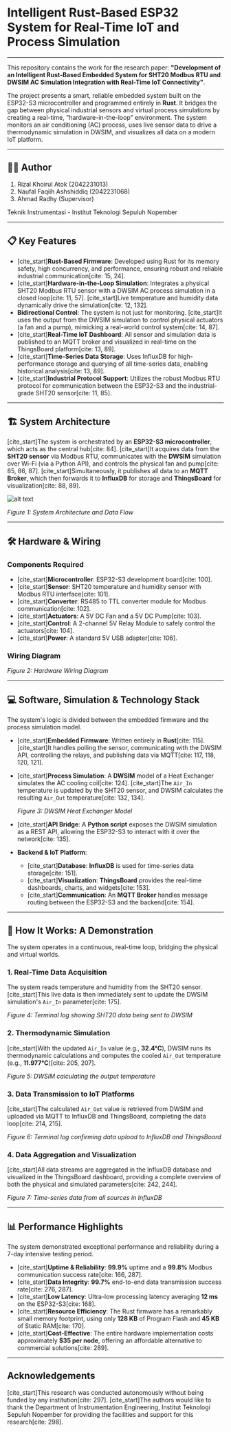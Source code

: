 # Intelligent Rust-Based ESP32 System for Real-Time IoT and Process Simulation
---

This repository contains the work for the research paper: **"Development of an Intelligent Rust-Based Embedded System for SHT20 Modbus RTU and DWSIM AC Simulation Integration with Real-Time IoT Connectivity"**.

The project presents a smart, reliable embedded system built on the ESP32-S3 microcontroller and programmed entirely in **Rust**. It bridges the gap between physical industrial sensors and virtual process simulations by creating a real-time, "hardware-in-the-loop" environment. The system monitors an air conditioning (AC) process, uses live sensor data to drive a thermodynamic simulation in DWSIM, and visualizes all data on a modern IoT platform.

---

## 👨‍💻 Author
1. Rizal Khoirul Atok (2042231013)
2. Naufal Faqiih Ashshiddiq (2042231068)
3. Ahmad Radhy (Supervisor)

Teknik Instrumentasi - Institut Teknologi Sepuluh Nopember

---

## 📋 Key Features

* [cite_start]**Rust-Based Firmware**: Developed using Rust for its memory safety, high concurrency, and performance, ensuring robust and reliable industrial communication[cite: 15, 24].
* [cite_start]**Hardware-in-the-Loop Simulation**: Integrates a physical SHT20 Modbus RTU sensor with a DWSIM AC process simulation in a closed loop[cite: 11, 57]. [cite_start]Live temperature and humidity data dynamically drive the simulation[cite: 12, 132].
* **Bidirectional Control**: The system is not just for monitoring. [cite_start]It uses the output from the DWSIM simulation to control physical actuators (a fan and a pump), mimicking a real-world control system[cite: 14, 87].
* [cite_start]**Real-Time IoT Dashboard**: All sensor and simulation data is published to an MQTT broker and visualized in real-time on the ThingsBoard platform[cite: 13, 89].
* [cite_start]**Time-Series Data Storage**: Uses InfluxDB for high-performance storage and querying of all time-series data, enabling historical analysis[cite: 13, 89].
* [cite_start]**Industrial Protocol Support**: Utilizes the robust Modbus RTU protocol for communication between the ESP32-S3 and the industrial-grade SHT20 sensor[cite: 11, 85].

---

## 🏗️ System Architecture

[cite_start]The system is orchestrated by an **ESP32-S3 microcontroller**, which acts as the central hub[cite: 84]. [cite_start]It acquires data from the **SHT20 sensor** via Modbus RTU, communicates with the **DWSIM** simulation over Wi-Fi (via a Python API), and controls the physical fan and pump[cite: 85, 86, 87]. [cite_start]Simultaneously, it publishes all data to an **MQTT Broker**, which then forwards it to **InfluxDB** for storage and **ThingsBoard** for visualization[cite: 88, 89].

![alt text](https://github.com/atok99/ESP32-S3_ModbusRTU_Integred-with-DWSIM-Simulation/blob/main/SystemArchitectur#1.png?raw=true)

*Figure 1: System Architecture and Data Flow*

---

## 🛠️ Hardware & Wiring

### Components Required

* [cite_start]**Microcontroller**: ESP32-S3 development board[cite: 100].
* [cite_start]**Sensor**: SHT20 temperature and humidity sensor with Modbus RTU interface[cite: 101].
* [cite_start]**Converter**: RS485 to TTL converter module for Modbus communication[cite: 102].
* [cite_start]**Actuators**: A 5V DC Fan and a 5V DC Pump[cite: 103].
* [cite_start]**Control**: A 2-channel 5V Relay Module to safely control the actuators[cite: 104].
* [cite_start]**Power**: A standard 5V USB adapter[cite: 106].

### Wiring Diagram


*Figure 2: Hardware Wiring Diagram*

---

## 💻 Software, Simulation & Technology Stack

The system's logic is divided between the embedded firmware and the process simulation model.

* [cite_start]**Embedded Firmware**: Written entirely in **Rust**[cite: 115]. [cite_start]It handles polling the sensor, communicating with the DWSIM API, controlling the relays, and publishing data via MQTT[cite: 117, 118, 120, 121].
* [cite_start]**Process Simulation**: A **DWSIM** model of a Heat Exchanger simulates the AC cooling coil[cite: 124]. [cite_start]The `Air_In` temperature is updated by the SHT20 sensor, and DWSIM calculates the resulting `Air_Out` temperature[cite: 132, 134].
    
    *Figure 3: DWSIM Heat Exchanger Model*
* [cite_start]**API Bridge**: A **Python script** exposes the DWSIM simulation as a REST API, allowing the ESP32-S3 to interact with it over the network[cite: 135].
* **Backend & IoT Platform**:
    * [cite_start]**Database**: **InfluxDB** is used for time-series data storage[cite: 151].
    * [cite_start]**Visualization**: **ThingsBoard** provides the real-time dashboards, charts, and widgets[cite: 153].
    * [cite_start]**Communication**: An **MQTT Broker** handles message routing between the ESP32-S3 and the backend[cite: 154].

---

## 🚀 How It Works: A Demonstration

The system operates in a continuous, real-time loop, bridging the physical and virtual worlds.

### 1. Real-Time Data Acquisition
The system reads temperature and humidity from the SHT20 sensor. [cite_start]This live data is then immediately sent to update the DWSIM simulation's `Air_In` parameter[cite: 175].


*Figure 4: Terminal log showing SHT20 data being sent to DWSIM*

### 2. Thermodynamic Simulation
[cite_start]With the updated `Air_In` value (e.g., **32.4°C**), DWSIM runs its thermodynamic calculations and computes the cooled `Air_Out` temperature (e.g., **11.977°C**)[cite: 205, 207].


*Figure 5: DWSIM calculating the output temperature*

### 3. Data Transmission to IoT Platforms
[cite_start]The calculated `Air_Out` value is retrieved from DWSIM and uploaded via MQTT to InfluxDB and ThingsBoard, completing the data loop[cite: 214, 215].


*Figure 6: Terminal log confirming data upload to InfluxDB and ThingsBoard*

### 4. Data Aggregation and Visualization
[cite_start]All data streams are aggregated in the InfluxDB database and visualized in the ThingsBoard dashboard, providing a complete overview of both the physical and simulated parameters[cite: 242, 244].


*Figure 7: Time-series data from all sources in InfluxDB*

---

## 📊 Performance Highlights

The system demonstrated exceptional performance and reliability during a 7-day intensive testing period.

* [cite_start]**Uptime & Reliability**: **99.9%** uptime and a **99.8%** Modbus communication success rate[cite: 166, 287].
* [cite_start]**Data Integrity**: **99.7%** end-to-end data transmission success rate[cite: 276, 287].
* [cite_start]**Low Latency**: Ultra-low processing latency averaging **12 ms** on the ESP32-S3[cite: 168].
* [cite_start]**Resource Efficiency**: The Rust firmware has a remarkably small memory footprint, using only **128 KB** of Program Flash and **45 KB** of Static RAM[cite: 170].
* [cite_start]**Cost-Effective**: The entire hardware implementation costs approximately **$35 per node**, offering an affordable alternative to commercial solutions[cite: 289].

---

## Acknowledgements

[cite_start]This research was conducted autonomously without being funded by any institution[cite: 297]. [cite_start]The authors would like to thank the Department of Instrumentation Engineering, Institut Teknologi Sepuluh Nopember for providing the facilities and support for this research[cite: 298].
